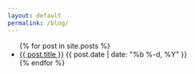 ```yaml
---
layout: default
permalink: /blog/
---
```


<div >
  <ul class="post-list">
    {% for post in site.posts %}
      <li>
        <a class="post-link" href="{{ post.url | prepend: site.baseurl }}">{{ post.title }}</a>
        <span class="post-meta">{{ post.date | date: "%b %-d, %Y" }}</span>
      </li>
    {% endfor %}
  </ul>
</div>

